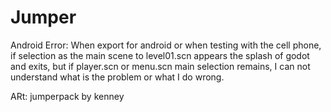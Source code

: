 # Jumper


Android Error:
When export for android or when testing with the cell phone, if selection as the main scene to level01.scn appears the splash of godot and exits, but if player.scn or menu.scn main selection remains, I can not understand what is the problem or what I do wrong.


ARt: jumperpack by kenney

